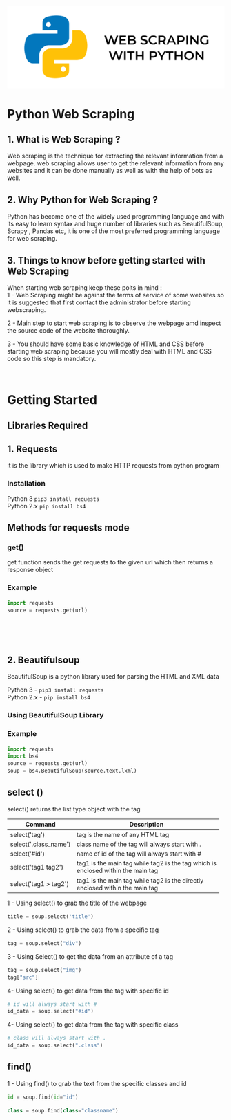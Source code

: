 ![PYHTON](./extras/Untitled.svg)
# Python Web Scraping

## 1. What is Web Scraping ?
Web scraping is the technique for extracting the relevant information from a webpage. web scraping allows user to get the relevant information from any websites and it can be done manually as well as with the help of bots as well.

## 2. Why Python for Web Scraping ?
Python has become one of the widely used programming language and with its easy to learn syntax and huge number of libraries such as BeautifulSoup, Scrapy , Pandas etc, it is one of the most preferred programming language for web scraping.

## 3. Things to know before getting started with Web Scraping
When starting web scraping keep these poits in mind :<br>
1 - Web Scraping might be against the terms of service of some websites so it is suggested that first contact the administrator before starting webscraping.

2 - Main step to start web scraping is to observe the webpage amd inspect the source code of the website thoroughly.

3 - You should have some basic knowledge of HTML and CSS before starting web scraping because you will mostly deal with HTML and CSS code so this step is mandatory.

<br>

# Getting Started

## Libraries Required

## 1. Requests
it is the library which is used to make HTTP requests from python program 


### Installation

Python 3 ```pip3 install requests``` \
Python 2.x ```pip install bs4```
## Methods for requests mode 
### get()
get function sends the get requests to the given url which then returns a response object<br>
### Example
``` python
import requests
source = requests.get(url)
```
<br>
<br>
<br>

## 2. Beautifulsoup
BeautifulSoup is a python library used for parsing the HTML and XML data

Python 3 - ```pip3 install requests``` \
Python 2.x - ```pip install bs4```

### Using BeautifulSoup Library
### Example
``` python
import requests
import bs4
source = requests.get(url)
soup = bs4.BeautifulSoup(source.text,lxml)
```
## select ()

select() returns the list type object with the tag<br>

| Command | Description |
| --- | --- |
| select('tag') | tag is the name of any HTML tag |
| select('.class_name') | class name of the tag will always start with . |
| select('#id') | name of id of the tag will always start with # |
| select('tag1 tag2') | tag1 is the main tag while tag2 is the tag which is<br>enclosed within the main tag |
| select('tag1 > tag2') | tag1 is the main tag while tag2 is the directly<br> enclosed within the main tag |


1 - Using select() to grab the title of the webpage
```python
title = soup.select('title')
```

2 - Using select() to grab the data from a specific tag
```python
tag = soup.select("div")
```
3 - Using Select() to get the data from an attribute of a tag
```python
tag = soup.select("img")
tag["src"]
```
4- Using select() to get data from the tag with specific id
``` python
# id will always start with #
id_data = soup.select("#id")
```

4- Using select() to get data from the tag with specific class
``` python
# class will always start with .
id_data = soup.select(".class")
```

## find()
1 - Using find() to grab the text from the specific classes and id
```python
id = soup.find(id="id")
```
``` python
class = soup.find(class="classname")
